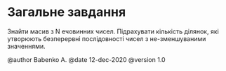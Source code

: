 ﻿# Загальне завдання

Знайти масив з N ечовинних чисел. Підрахувати кількість ділянок, які утворюють безперервні послідовності чисел з не-зменшуваними значеннями.


@author Babenko A.
@date 12-dec-2020
@version 1.0